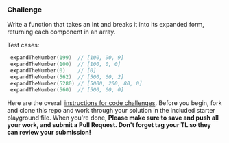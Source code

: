 ### Challenge

Write a function that takes an Int and breaks it into its expanded form, returning each component in an array.

Test cases:

```swift
 expandTheNumber(199)  // [100, 90, 9]
 expandTheNumber(100)  // [100, 0, 0]
 expandTheNumber(0)    // [0]
 expandTheNumber(562)  // [500, 60, 2]
 expandTheNumber(5280) // [5000, 200, 80, 0]
 expandTheNumber(560)  // [500, 60, 0]
```

Here are the overall [instructions for code challenges](https://github.com/LambdaSchool/ios-code-challenge-instructions). Before you begin, fork and clone this repo and work through your solution in the included starter playground file. When you're done, **Please make sure to save and push all your work, and submit a Pull Request. Don't forget tag your TL so they can review your submission!**